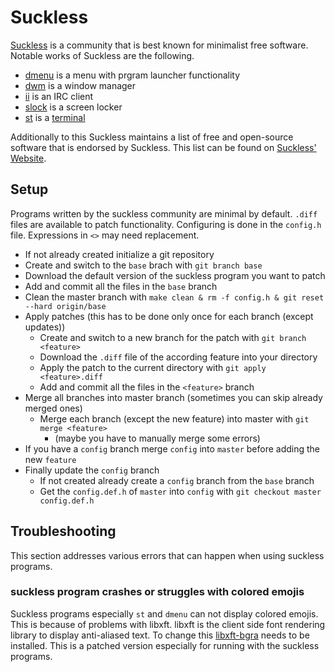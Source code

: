 # Suckless

[Suckless](https://suckless.org/) is a community that is best known for minimalist free software.
Notable works of Suckless are the following.

- [dmenu](https://tools.suckless.org/dmenu/) is a menu with prgram launcher functionality
- [dwm](https://dwm.suckless.org/) is a window manager
- [ii](https://tools.suckless.org/ii/) is an IRC client
- [slock](https://tools.suckless.org/slock/) is a screen locker
- [st](https://st.suckless.org/) is a [terminal](/wiki/system_console.md)

Additionally to this Suckless maintains a list of free and open-source software that is endorsed by
Suckless.
This list can be found on [Suckless' Website](https://suckless.org/rocks/).

## Setup

Programs written by the suckless community are minimal by default.
`.diff` files are available to patch functionality.
Configuring is done in the `config.h` file.
Expressions in `<>` may need replacement.

- If not already created initialize a git repository
- Create and switch to the `base` brach with `git branch base`
- Download the default version of the suckless program you want to patch
- Add and commit all the files in the `base` branch
- Clean the master branch
with `make clean & rm -f config.h & git reset --hard origin/base`
- Apply patches (this has to be done only once for each branch (except updates))
  - Create and switch to a new branch for the patch with `git branch <feature>`
  - Download the `.diff` file of the according feature into your directory
  - Apply the patch to the current directory with `git apply <feature>.diff`
  - Add and commit all the files in the `<feature>` branch
- Merge all branches into master branch (sometimes you can skip already merged
ones)
  - Merge each branch (except the new feature) into master with `git merge <feature>`
    - (maybe you have to manually merge some errors)
- If you have a `config` branch merge `config` into `master` before adding the
new `feature`
- Finally update the `config` branch
  - If not created already create a `config` branch from the `base` branch
  - Get the `config.def.h` of `master` into `config` with
  `git checkout master config.def.h`

## Troubleshooting

This section addresses various errors that can happen when using suckless programs.

### suckless program crashes or struggles with colored emojis

Suckless programs  especially `st` and `dmenu` can not display colored
emojis.
This is because of problems with libxft.
libxft is the client side font rendering library to display anti-aliased text.
To change this [libxft-bgra](https://github.com/uditkarode/libxft-bgra) needs
to be installed.
This is a patched version especially for running with the suckless programs.
